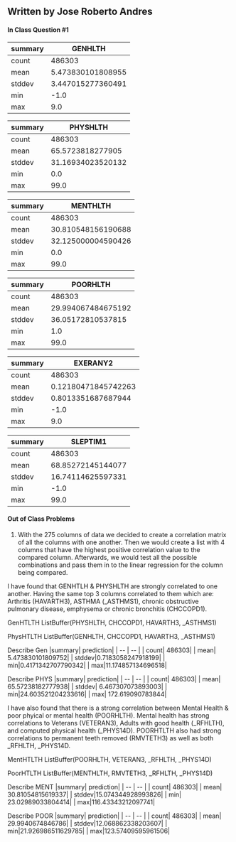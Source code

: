 ## Written by Jose Roberto Andres

#### In Class Question #1

|summary|          GENHLTH|
| -- | -- |
|  count|           486303|
|   mean|5.473830101808955|
| stddev|3.447015277360491|
|    min|             -1.0|
|    max|              9.0|

|summary|         PHYSHLTH|
| -- | -- |
|  count|           486303|
|   mean| 65.5723818277905|
| stddev|31.16934023520132|
|    min|              0.0|
|    max|             99.0|

|summary|          MENTHLTH|
| -- | -- |
|  count|            486303|
|   mean|30.810548156190688|
| stddev|32.125000004590426|
|    min|               0.0|
|    max|              99.0|

|summary|          POORHLTH|
| -- | -- |
|  count|            486303|
|   mean|29.994067484675192|
| stddev| 36.05172810537815|
|    min|               1.0|
|    max|              99.0

|summary|           EXERANY2|
| -- | -- |
|  count|             486303|
|   mean|0.12180471845742263|
| stddev| 0.8013351687687944|
|    min|               -1.0|
|    max|                9.0|

|summary|         SLEPTIM1|
| -- | -- |
|  count|           486303|
|   mean|68.85272145144077|
| stddev|16.74114625597331|
|    min|             -1.0|
|    max|             99.0|

#### Out of Class Problems
1. With the 275 columns of data we decided to create a correlation matrix of all the columns with one another. Then we would create a list with 4 columns that have the highest positive correlation value to the compared column. Afterwards, we would test all the possible combinations and pass them in to the linear regression for the column being compared.

I have found that GENHTLH & PHYSHLTH are strongly correlated to one another. Having the same top 3 columns correlated to them which are: Arthritis (HAVARTH3), ASTHMA (_ASTHMS1), chronic obstructive pulmonary disease, emphysema or chronic bronchitis (CHCCOPD1). 

GenHTLTH ListBuffer(PHYSHLTH, CHCCOPD1, HAVARTH3, _ASTHMS1)

PhysHTLTH ListBuffer(GENHLTH, CHCCOPD1, HAVARTH3, _ASTHMS1)

Describe Gen
|summary|        prediction|
| -- | -- |
|  count|            486303|
|   mean| 5.473830101809752|
| stddev|0.7183058247918199|
|    min|0.4171342707790342|
|    max|11.174857134696518|

Describe PHYS
|summary|        prediction|
| -- | -- |
|  count|            486303|
|   mean| 65.57238182777938|
| stddev| 6.467307073893003|
|    min|24.603521204233616|
|    max|  172.619090783844|

I have also found that there is a strong correlation between Mental Health & poor phyical or mental health (POORHLTH). Mental health has strong correlations to Veterans (VETERAN3), Adults with good health (_RFHLTH), and computed physical health (_PHYS14D). POORHTLTH also had strong correlations to permanent teeth removed (RMVTETH3) as well as both _RFHLTH, _PHYS14D.

MentHTLTH ListBuffer(POORHLTH, VETERAN3, _RFHLTH, _PHYS14D)

PoorHTLTH ListBuffer(MENTHLTH, RMVTETH3, _RFHLTH, _PHYS14D)

Describe MENT
|summary|        prediction|
| -- | -- |
|  count|            486303|
|   mean| 30.81054815619337|
| stddev|15.074344928993826|
|    min| 23.02989033804414|
|    max|116.43343212097741|

Describe POOR
|summary|        prediction|
| -- | -- |
|  count|            486303|
|   mean|  29.9940674846786|
| stddev|12.068862338203607|
|    min|21.926986511629785|
|    max|123.57409595961506|




 

